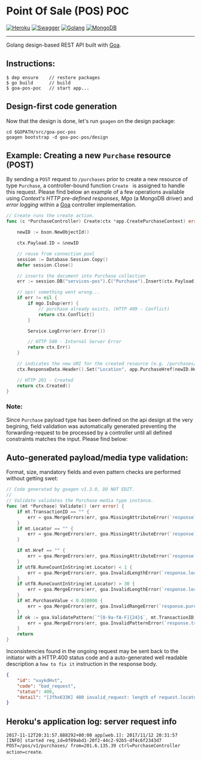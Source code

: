 # Point Of Sale (POS) POC
[![Heroku](https://heroku-badge.herokuapp.com/?app=psavelis&root=ui&svg=1)](https://psavelis.herokuapp.com/pos/v1/purchases/5a07c7c3f44ead00043e5f96)
[![Swagger](https://img.shields.io/swagger/valid/2.0/https/raw.githubusercontent.com/psavelis/goa-pos-poc/master/public/swagger/swagger.json.svg)](https://raw.githubusercontent.com/psavelis/goa-pos-poc/master/public/swagger/swagger.json)
[![Golang](https://img.shields.io/badge/language-go-blue.svg)](https://img.shields.io/badge/language-go-blue.svg)
[![MongoDB](https://img.shields.io/badge/dbengine-mongodb%203.2-yellow.svg)](https://img.shields.io/badge/dbengine-mongodb%203.2-yellow.svg)

---
Golang design-based REST API built with [Goa](https://goa.design/).

## Instructions:
```
$ dep ensure    // restore packages
$ go build      // build
$ goa-pos-poc   // start app...
```

## Design-first code generation
Now that the design is done, let's run `goagen` on the design package:
```
cd $GOPATH/src/goa-poc-pos
goagen bootstrap -d goa-poc-pos/design
```


## Example: Creating a new `Purchase` resource (POST)
By sending a `POST` request to `/purchases` prior to create a new resource of type `Purchase`, a controller-bound function ``Create `` is assigned to handle this request. Please find below an example of a few operations available using *Context's HTTP pre-defined responses*, *Mgo* (a MongoDB driver) and *error logging* within a [Goa](https://goa.design/) controller implementation.

````go
// Create runs the create action.
func (c *PurchaseController) Create(ctx *app.CreatePurchaseContext) error {

	newID := bson.NewObjectId()

	ctx.Payload.ID = &newID

	// reuse from connection pool
	session := Database.Session.Copy()
	defer session.Close()

	// inserts the document into Purchase collection
	err := session.DB("services-pos").C("Purchase").Insert(ctx.Payload)

	// ops! something went wrong...
	if err != nil {
		if mgo.IsDup(err) {
			// purchase already exists. (HTTP 409 - Conflict)
			return ctx.Conflict()
		}

		Service.LogError(err.Error())

		// HTTP 500 - Internal Server Error
		return ctx.Err()
	}

	// indicates the new URI for the created resource (e.g. /purchases/{:id})
    ctx.ResponseData.Header().Set("Location", app.PurchaseHref(newID.Hex()))

	// HTTP 201 - Created
	return ctx.Created()
}
````

### Note:
Since `Purchase` payload type has been defined on the api design at the very begining, field validation was automatically generated preventing the forwarding-request to be processed by a controller until all defined constraints matches the input.
Please find below:

## Auto-generated payload/media type validation:
Format, size, mandatory fields and even pattern checks are performed without getting swet: 
````go
// Code generated by goagen v1.3.0, DO NOT EDIT.
//
// Validate validates the Purchase media type instance.
func (mt *Purchase) Validate() (err error) {
	if mt.TransactionID == "" {
		err = goa.MergeErrors(err, goa.MissingAttributeError(`response`, "transaction_id"))
	}
	if mt.Locator == "" {
		err = goa.MergeErrors(err, goa.MissingAttributeError(`response`, "locator"))
	}

	if mt.Href == "" {
		err = goa.MergeErrors(err, goa.MissingAttributeError(`response`, "href"))
	}
	if utf8.RuneCountInString(mt.Locator) < 1 {
		err = goa.MergeErrors(err, goa.InvalidLengthError(`response.locator`, mt.Locator, utf8.RuneCountInString(mt.Locator), 1, true))
	}
	if utf8.RuneCountInString(mt.Locator) > 30 {
		err = goa.MergeErrors(err, goa.InvalidLengthError(`response.locator`, mt.Locator, utf8.RuneCountInString(mt.Locator), 30, false))
	}
	if mt.PurchaseValue < 0.010000 {
		err = goa.MergeErrors(err, goa.InvalidRangeError(`response.purchase_value`, mt.PurchaseValue, 0.010000, true))
	}
	if ok := goa.ValidatePattern(`^[0-9a-fA-F]{24}$`, mt.TransactionID); !ok {
		err = goa.MergeErrors(err, goa.InvalidPatternError(`response.transaction_id`, mt.TransactionID, `^[0-9a-fA-F]{24}$`))
	}
	return
}


````
Inconsistencies found in the ongoing request may be sent back to the initiator with a HTTP.400 status code and a auto-generated well readable description a `how to fix it` instruction in the response body.

````json
{
	"id": "xuykdHvt",
	"code": "bad_request",
	"status": 400,
	"detail": "[Jfhx633K] 400 invalid_request: length of request.locator must be greater than or equal to 1 but got value \"\" (len=0)"
}
````

## Heroku's application log: server request info
`2017-11-12T20:31:57.888292+00:00 app[web.1]: 2017/11/12 20:31:57 [INFO] started req_id=0f89abd1-20f2-44c2-92b5-df4c6f2343d7 POST=/pos/v1/purchases/ from=201.6.135.39 ctrl=PurchaseController action=create`.
